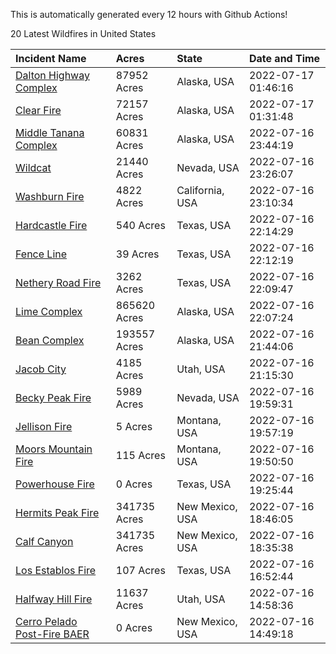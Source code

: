 This is automatically generated every 12 hours with Github Actions!

20 Latest Wildfires in United States

 | Incident Name | Acres | State | Date and Time |
|:---|:---|:---|:---|
| [Dalton Highway Complex](https://inciweb.nwcg.gov/incident/8240/) | 87952 Acres | Alaska, USA | 2022-07-17 01:46:16 |
| [Clear Fire](https://inciweb.nwcg.gov/incident/8178/) | 72157 Acres | Alaska, USA | 2022-07-17 01:31:48 |
| [Middle Tanana Complex](https://inciweb.nwcg.gov/incident/8201/) | 60831 Acres | Alaska, USA | 2022-07-16 23:44:19 |
| [Wildcat](https://inciweb.nwcg.gov/incident/8234/) | 21440 Acres | Nevada, USA | 2022-07-16 23:26:07 |
| [Washburn Fire](https://inciweb.nwcg.gov/incident/8209/) | 4822 Acres | California, USA | 2022-07-16 23:10:34 |
| [Hardcastle Fire](https://inciweb.nwcg.gov/incident/8208/) | 540 Acres | Texas, USA | 2022-07-16 22:14:29 |
| [Fence Line](https://inciweb.nwcg.gov/incident/8237/) | 39 Acres | Texas, USA | 2022-07-16 22:12:19 |
| [Nethery Road Fire](https://inciweb.nwcg.gov/incident/8222/) | 3262 Acres | Texas, USA | 2022-07-16 22:09:47 |
| [Lime Complex](https://inciweb.nwcg.gov/incident/8173/) | 865620 Acres | Alaska, USA | 2022-07-16 22:07:24 |
| [Bean Complex](https://inciweb.nwcg.gov/incident/8183/) | 193557 Acres | Alaska, USA | 2022-07-16 21:44:06 |
| [Jacob City](https://inciweb.nwcg.gov/incident/8224/) | 4185 Acres | Utah, USA | 2022-07-16 21:15:30 |
| [Becky Peak Fire](https://inciweb.nwcg.gov/incident/8210/) | 5989 Acres | Nevada, USA | 2022-07-16 19:59:31 |
| [Jellison Fire](https://inciweb.nwcg.gov/incident/8227/) | 5 Acres | Montana, USA | 2022-07-16 19:57:19 |
| [Moors Mountain Fire](https://inciweb.nwcg.gov/incident/8238/) | 115 Acres | Montana, USA | 2022-07-16 19:50:50 |
| [Powerhouse Fire](https://inciweb.nwcg.gov/incident/8239/) | 0 Acres | Texas, USA | 2022-07-16 19:25:44 |
| [Hermits Peak Fire](https://inciweb.nwcg.gov/incident/8049/) | 341735 Acres | New Mexico, USA | 2022-07-16 18:46:05 |
| [Calf Canyon](https://inciweb.nwcg.gov/incident/8069/) | 341735 Acres | New Mexico, USA | 2022-07-16 18:35:38 |
| [Los Establos Fire](https://inciweb.nwcg.gov/incident/8236/) | 107 Acres | Texas, USA | 2022-07-16 16:52:44 |
| [Halfway Hill Fire](https://inciweb.nwcg.gov/incident/8215/) | 11637 Acres | Utah, USA | 2022-07-16 14:58:36 |
| [Cerro Pelado Post-Fire BAER](https://inciweb.nwcg.gov/incident/8118/) | 0 Acres | New Mexico, USA | 2022-07-16 14:49:18 |

